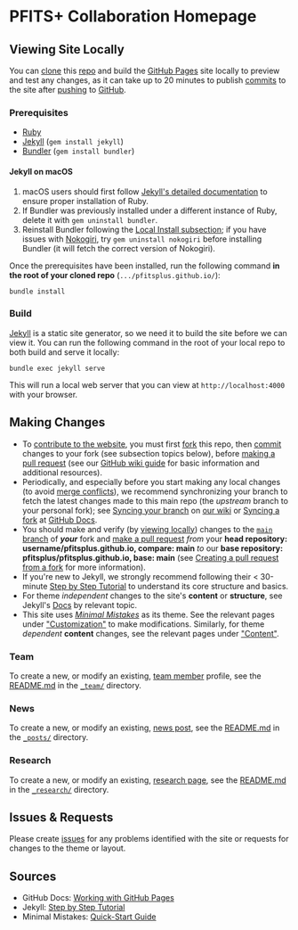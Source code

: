 # PFITS+ Collaboration Homepage

## Viewing Site Locally
You can [clone](https://docs.github.com/en/repositories/creating-and-managing-repositories/cloning-a-repository) this [repo](https://docs.github.com/en/repositories) and build the [GitHub Pages](https://docs.github.com/en/pages) site locally to preview and test any changes, as it can take up to 20 minutes to publish [commits](https://docs.github.com/en/pull-requests/committing-changes-to-your-project/creating-and-editing-commits/about-commits) to the site after [pushing](https://docs.github.com/en/desktop/contributing-and-collaborating-using-github-desktop/making-changes-in-a-branch/pushing-changes-to-github) to [GitHub](https://lab.github.com/githubtraining/introduction-to-github?overlay=register-box-overlay).


### Prerequisites
- [Ruby](https://www.ruby-lang.org/en/documentation/installation/)
- [Jekyll](https://jekyllrb.com/docs/installation/) (`gem install jekyll`)
- [Bundler](https://bundler.io/) (`gem install bundler`)


#### Jekyll on macOS
1. macOS users should first follow [Jekyll's detailed documentation](https://jekyllrb.com/docs/installation/macos/) to ensure proper installation of Ruby.
2. If Bundler was previously installed under a different instance of Ruby, delete it with `gem uninstall bundler`.
3. Reinstall Bundler following the [Local Install subsection](https://jekyllrb.com/docs/installation/macos/#local-install); if you have issues with [Nokogiri](https://nokogiri.org/), try `gem uninstall nokogiri` before installing Bundler (it will fetch the correct version of Nokogiri).

Once the prerequisites have been installed, run the following command **in the root of your cloned repo** (`.../pfitsplus.github.io/`):

`bundle install`


### Build
[Jekyll](https://jekyllrb.com/) is a static site generator, so we need it to build the site before we can view it.
You can run the following command in the root of your local repo to both build and serve it locally:

`bundle exec jekyll serve`

This will run a local web server that you can view at `http://localhost:4000` with your browser.


## Making Changes
- To [contribute to the website](https://docs.github.com/en/get-started/quickstart/contributing-to-projects), you must first [fork](https://docs.github.com/en/get-started/quickstart/contributing-to-projects) this repo, then [commit](https://docs.github.com/en/pull-requests/committing-changes-to-your-project/creating-and-editing-commits/about-commits) changes to your fork (see subsection topics below), before [making a pull request](https://docs.github.com/en/pull-requests/collaborating-with-pull-requests/proposing-changes-to-your-work-with-pull-requests/creating-a-pull-request-from-a-fork) (see our [GitHub wiki guide](https://github.com/pfitsplus/technical-resources/wiki/Getting-Started#github) for basic information and additional resources).
- Periodically, and especially before you start making any local changes (to avoid [merge conflicts](https://docs.github.com/en/pull-requests/collaborating-with-pull-requests/addressing-merge-conflicts/about-merge-conflicts)), we recommend synchronizing your branch to fetch the latest changes made to this main repo (the _upstream_ branch to your personal fork); see [Syncing your branch](https://github.com/pfitsplus/technical-resources/wiki/Getting-Started#syncing-your-branch) on [our wiki](https://github.com/pfitsplus/technical-resources/wiki) or [Syncing a fork](https://docs.github.com/en/pull-requests/collaborating-with-pull-requests/working-with-forks/syncing-a-fork) at [GitHub Docs](https://docs.github.com/).
- You should make and verify (by [viewing locally](#Viewing-Site-Locally)) changes to the [`main`](/tree/main) [branch](https://docs.github.com/en/pull-requests/collaborating-with-pull-requests/proposing-changes-to-your-work-with-pull-requests/about-branches) of __*your*__ fork and [make a pull request](https://docs.github.com/en/pull-requests/collaborating-with-pull-requests/proposing-changes-to-your-work-with-pull-requests/about-pull-requests) _from_ your **head repository: username/pfitsplus.github.io, compare: main** _to_ our **base repository: pfitsplus/pfitsplus.github.io, base: main** (see [Creating a pull request from a fork](https://docs.github.com/en/pull-requests/collaborating-with-pull-requests/proposing-changes-to-your-work-with-pull-requests/creating-a-pull-request-from-a-fork) for more information).
- If you're new to Jekyll, we strongly recommend following their < 30-minute [Step by Step Tutorial](https://jekyllrb.com/docs/step-by-step/01-setup/) to understand its core structure and basics.
- For theme _independent_ changes to the site's __content__ or __structure__, see Jekyll's [Docs](https://jekyllrb.com/docs/) by relevant topic.
- This site uses [_Minimal Mistakes_](https://mmistakes.github.io/minimal-mistakes/) as its theme. See the relevant pages under ["Customization"](https://mmistakes.github.io/minimal-mistakes/docs/configuration/) to make modifications. Similarly, for theme _dependent_ __content__ changes, see the relevant pages under ["Content"](https://mmistakes.github.io/minimal-mistakes/docs/posts/).


### Team
To create a new, or modify an existing, [team member](https://pfitsplus.github.io/team/) profile, see the [README.md](/_team/README.md) in the [`_team/`](/_team) directory.


### News
To create a new, or modify an existing, [news post](https://pfitsplus.github.io/news/), see the [README.md](/_posts/README.md) in the [`_posts/`](/_posts) directory.


### Research
To create a new, or modify an existing, [research page](https://pfitsplus.github.io/research/), see the [README.md](/_research/README.md) in the [`_research/`](/_research) directory.


## Issues & Requests
Please create [issues](https://github.com/pfitsplus/pfitsplus.github.io/issues) for any problems identified with the site or requests for changes to the theme or layout.


## Sources
- GitHub Docs: [Working with GitHub Pages](https://docs.github.com/en/github/working-with-github-pages)
- Jekyll: [Step by Step Tutorial](https://jekyllrb.com/docs/step-by-step/01-setup/)
- Minimal Mistakes: [Quick-Start Guide](https://mmistakes.github.io/minimal-mistakes/docs/quick-start-guide/)
